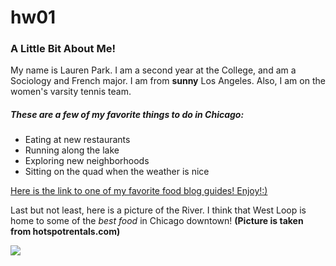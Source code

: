 # hw01

### A Little Bit About Me!

My name is Lauren Park. I am a second year at the College, and am a Sociology and French major. I am from **sunny** Los Angeles. Also, I am on the women's varsity tennis team. 

##### These are a few of *my favorite things* to do in Chicago:
* Eating at new restaurants
* Running along the lake
* Exploring new neighborhoods
* Sitting on the quad when the weather is nice

[Here is the link to one of my favorite food blog guides! Enjoy!:)](https://chicago.eater.com/2018/1/5/16151978/best-food-chicago-restaurants-city-guide)

Last but not least, here is a picture of the River. I think that West Loop is home to some of the *best food* in Chicago downtown! **(Picture is taken from hotspotrentals.com)**

![](https://www.hotspotrentals.com/wp-content/uploads/2018/12/shot-of-West-Loop-1.jpg)


